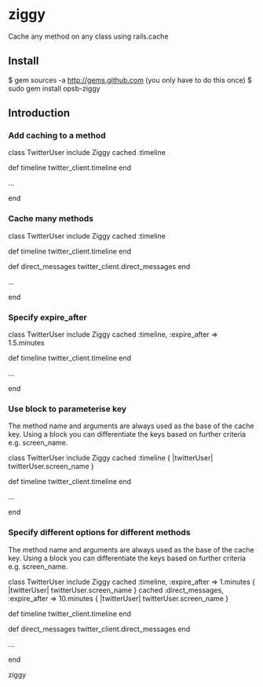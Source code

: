 ziggy
=====

Cache any method on any class using rails.cache

Install
-------

$ gem sources -a http://gems.github.com (you only have to do this once)
$ sudo gem install opsb-ziggy

Introduction
------------

### Add caching to a method

class TwitterUser
  include Ziggy
  cached :timeline

  def timeline
	twitter_client.timeline
  end

  ...

end

### Cache many methods
class TwitterUser
  include Ziggy
  cached :timeline

  def timeline
	twitter_client.timeline
  end

  def direct_messages
    twitter_client.direct_messages
  end

  ...

end

### Specify expire_after
class TwitterUser
  include Ziggy
  cached :timeline, :expire_after => 1.5.minutes

  def timeline
	twitter_client.timeline
  end

  ...

end

### Use block to parameterise key

The method name and arguments are always used as the base of the cache key. Using a block you can differentiate the keys based on further criteria e.g. screen_name.

class TwitterUser
  include Ziggy
  cached :timeline { |twitterUser| twitterUser.screen_name }

  def timeline
	twitter_client.timeline
  end

  ...

end

### Specify different options for different methods

The method name and arguments are always used as the base of the cache key. Using a block you can differentiate the keys based on further criteria e.g. screen_name.

class TwitterUser
  include Ziggy
  cached :timeline, :expire_after => 1.minutes { |twitterUser| twitterUser.screen_name }
  cached :direct_messages, :expire_after => 10.minutes { |twitterUser| twitterUser.screen_name }

  def timeline
	twitter_client.timeline
  end

  def direct_messages
    twitter_client.direct_messages
  end

  ...

end


ziggy
